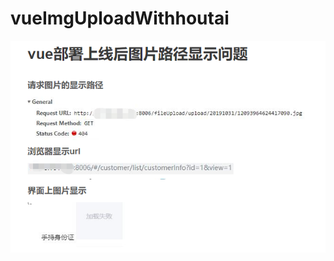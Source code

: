 # vueImgUploadWithhoutai


![Image text](https://github.com/Yahoo-back/vueImgUploadWithhoutai/blob/master/assets/1.png)

